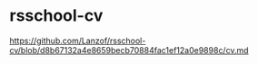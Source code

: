 # rsschool-cv
https://github.com/Lanzof/rsschool-cv/blob/d8b67132a4e8659becb70884fac1ef12a0e9898c/cv.md
